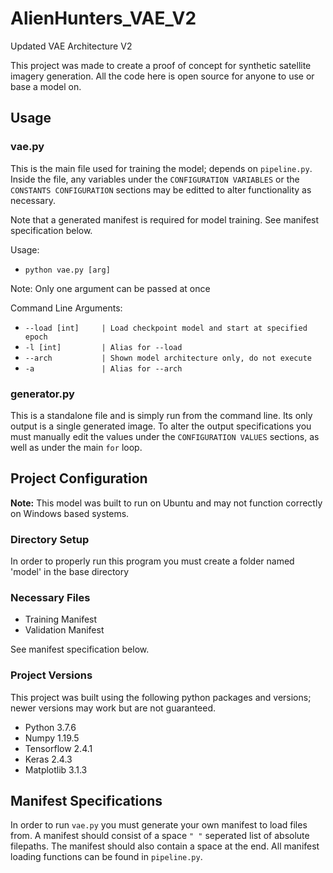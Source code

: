 # AlienHunters_VAE_V2
Updated VAE Architecture V2

This project was made to create a proof of concept for synthetic satellite imagery generation. All the code here is open source for anyone to use or base a model on.

## Usage

### vae.py
This is the main file used for training the model; depends on `pipeline.py`.
Inside the file, any variables under the `CONFIGURATION VARIABLES` or the `CONSTANTS CONFIGURATION` sections may be editted to alter functionality as necessary.

Note that a generated manifest is required for model training. See manifest specification below.

Usage:
- `python vae.py [arg]`

Note: Only one argument can be passed at once

Command Line Arguments:
- `--load [int]		| Load checkpoint model and start at specified epoch`
- `-l [int]			| Alias for --load`
- `--arch			| Shown model architecture only, do not execute`
- `-a 				| Alias for --arch`


### generator.py
This is a standalone file and is simply run from the command line. Its only output is a single generated image.
To alter the output specifications you must manually edit the values under the `CONFIGURATION VALUES` sections, as well as under the main `for` loop.

## Project Configuration
**Note:** This model was built to run on Ubuntu and may not function correctly on Windows based systems.

### Directory Setup
In order to properly run this program you must create a folder named 'model' in the base directory

### Necessary Files
- Training Manifest
- Validation Manifest

See manifest specification below.

### Project Versions
This project was built using the following python packages and versions; newer versions may work but are not guaranteed.
- Python 3.7.6
- Numpy 1.19.5
- Tensorflow 2.4.1
- Keras 2.4.3
- Matplotlib 3.1.3

## Manifest Specifications
In order to run `vae.py` you must generate your own manifest to load files from. A manifest should consist of a space `" "` seperated list of absolute filepaths. The manifest should also contain a space at the end. All manifest loading functions can be found in `pipeline.py`.